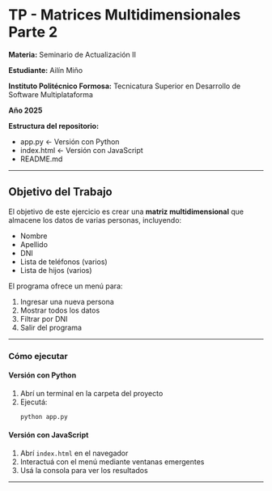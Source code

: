 # TP - Matrices Multidimensionales Parte 2

**Materia:** Seminario de Actualización II

**Estudiante:** Ailín Miño

**Instituto Politécnico Formosa:** Tecnicatura Superior en Desarrollo de Software Multiplataforma

**Año 2025** 
 
**Estructura del repositorio:**
- app.py ←  Versión con Python
- index.html ← Versión con JavaScript
- README.md

---

## Objetivo del Trabajo

El objetivo de este ejercicio es crear una **matriz multidimensional** que almacene los datos de varias personas, incluyendo:

- Nombre
- Apellido
- DNI
- Lista de teléfonos (varios)
- Lista de hijos (varios)

El programa ofrece un menú para:

1. Ingresar una nueva persona  
2. Mostrar todos los datos  
3. Filtrar por DNI  
4. Salir del programa

---

### Cómo ejecutar
#### Versión con Python

1. Abrí un terminal en la carpeta del proyecto
2. Ejecutá:  
    ```bash
   python app.py
   ```
#### Versión con JavaScript
1. Abrí `index.html` en el navegador
2. Interactuá con el menú mediante ventanas emergentes
3. Usá la consola para ver los resultados

---